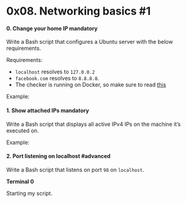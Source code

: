 <h1 class="gap">0x08. Networking basics #1</h1>


<h4 class="task">
    0. Change your home IP
      <span class="alert alert-warning mandatory-optional">
        mandatory
      </span>
</h4><p>Write a Bash script that configures a Ubuntu server with the below requirements.</p><p>Requirements:</p><ul>
<li><code>localhost</code> resolves to <code>127.0.0.2</code></li>
<li> <code>facebook.com</code> resolves to <code>8.8.8.8</code>.</li>
<li> The checker is running on Docker, so make sure to read <a href="/rltoken/3_oW6R6Se76hSb9Czutfuw" target="_blank" title="this">this</a></li>
</ul><p>Example:</p>


<h4 class="task">
    1. Show attached IPs
      <span class="alert alert-warning mandatory-optional">
        mandatory
      </span>
</h4><p>Write a Bash script that displays all active IPv4 IPs on the machine it’s executed on.</p><p>Example:</p>


<h4 class="task">
    2. Port listening on localhost
      <span class="alert alert-info mandatory-optional">
        #advanced
      </span>
</h4><p>Write a Bash script that listens on port <code>98</code> on <code>localhost</code>.</p><p><strong>Terminal 0</strong></p><p>Starting my script.</p>

